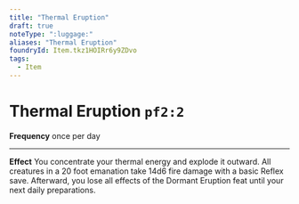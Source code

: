 ```yaml
---
title: "Thermal Eruption"
draft: true
noteType: ":luggage:"
aliases: "Thermal Eruption"
foundryId: Item.tkz1HOIRr6y9ZDvo
tags:
  - Item
---
```


# Thermal Eruption `pf2:2`

**Frequency** once per day

* * *

**Effect** You concentrate your thermal energy and explode it outward. All creatures in a 20 foot emanation take 14d6 fire damage with a basic Reflex save. Afterward, you lose all effects of the Dormant Eruption feat until your next daily preparations.
